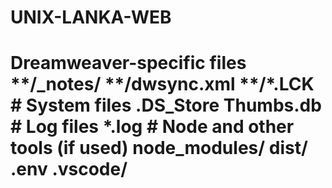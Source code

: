 # UNIX-LANKA-WEB
# Dreamweaver-specific files **/_notes/ **/dwsync.xml **/*.LCK  # System files .DS_Store Thumbs.db  # Log files *.log  # Node and other tools (if used) node_modules/ dist/ .env .vscode/
